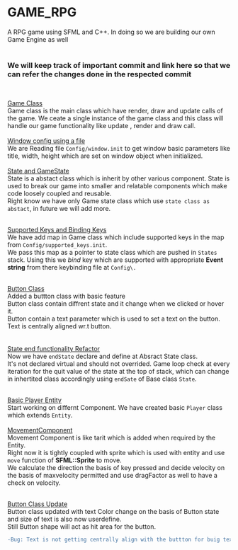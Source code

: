 # GAME_RPG
A RPG game using SFML and C++. In doing so we are building our own Game Engine as well<br/><br/>

### We will keep track of important commit and link here so that we can refer the changes done in the respected commit
<br/>

[Game Class](../../tree/e0dd4603728a098a480f7d6e1a960996c10dbe7e)<br/>
Game class is the main class which have render, draw and update calls of the game.
We ceate a single instance of the game class and this class will handle our game functionality 
like update , render and draw call.  <br/><br/>
[Window config using a file](../../tree/4a0be8d80e745c689247367d74123dd50ec48900)<br/>
We are Reading file `Config/window.init` to get window basic parameters like title, width,
height which are set on window object when initialized. <br/><br/>
[State and GameState](../../tree/2af6e06ac5245df241b0aca5ac0d4a1627f54839)<br/>
 State is a abstact class which is inherit by other various component.
 State is used to break our game into smaller and relatable components which make code 
 loosely coupled and reusable.<br/>
 Right know we have only Game state class which use `state class as abstact`,
 in future we will add more.<br/><br/>
 
[Supported Keys and Binding Keys](../../tree/98f5c5c15fc350e12e8da21325c066ea717e48af)<br/>
We have add map in Game class which include supported keys in the map from `Config/supported_keys.init`.<br/>
We pass this map as a pointer to state class which are pushed in `States` stack. 
Using this we <i>bind</i> key which are supported with appropriate <b>Event string</b> from there keybinding file at `Config\.`
<br/><br/>

[Button Class](../../tree/61a2632b6951f0f3f48963eaa9d47453899bf35d)<br/>
Added a buttton class with basic feature<br/>
Button class contain diffrent state and it change when we clicked or hover it.<br/>
Button contain a text parameter which is used to set a text on the button. Text is centrally aligned wr.t button.  
<br/><br/>
[State end functionality Refactor](../../tree/860d5c120d8759df8fd86a301243c2202020e851)<br/>
Now we have `endState` declare and define at Absract State class.<br/>
It's not declared virtual and should not overrided. Game loop check at every iteration for the quit value of the state at the top of stack,
which can change in inhertited class  accordingly using `endSate` of Base class `State`.
<br/><br/>

[Basic Player Entity](../../tree/a28c5fe8d056412394cb2b026451edbc3db95e49)<br/>
Start working on differnt Component. We have created basic `Player` class which extends `Entity`.
<br/>
<br/>
[MovementComponent](../../tree/dc3042a029180d27b756c070008ab53e555ce47d)<br/>
Movement Component is like tarit which is added when required by the Entity.<br/>
Right now it is tightly coupled with sprite which is used with entity and use `move` function of <b>SFML::Sprite</b> to move.</br>
We calculate the direction the basis of key pressed and decide velocity on the basis of maxvelocity permitted and use dragFactor as well to have a check on velocity.
<br/>
<br/>

[Button Class Update](../../tree/1fdc24edd74a3d03b2aaa2242ec45774d2aa1fc5)<br/>
Button class updated with text Color change on the basis of Button state and size of text is also now userdefine.<br/>
Still Button shape will act as hit area for the button.<br/>
```diff
-Bug: Text is not getting centrally align with the buttton for buig text size especially vertically.

